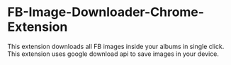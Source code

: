 # FB-Image-Downloader-Chrome-Extension
This extension downloads all FB images inside your albums in single click.
This extension uses google download api to save images in your device.
